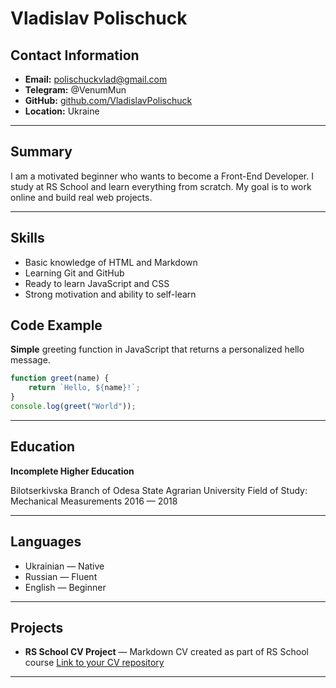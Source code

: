 # Vladislav Polischuck


## Contact Information
- **Email:** polischuckvlad@gmail.com
- **Telegram:** @VenumMun
- **GitHub:** [github.com/VladislavPolischuck](https://github.com/VladislavPolischuck)
- **Location:** Ukraine


---


## Summary
I am a motivated beginner who wants to become a Front-End Developer.
I study at RS School and learn everything from scratch.
My goal is to work online and build real web projects.


---


## Skills
- Basic knowledge of HTML and Markdown
- Learning Git and GitHub
- Ready to learn JavaScript and CSS
- Strong motivation and ability to self-learn



## Code Example

**Simple** greeting function in JavaScript that returns a personalized hello message.


```js
function greet(name) {
    return `Hello, ${name}!`;
}
console.log(greet("World"));

```



---


## Education
**Incomplete Higher Education**

Bilotserkivska Branch of Odesa State Agrarian University
Field of Study: Mechanical Measurements
2016 — 2018

---


## Languages
- Ukrainian — Native
- Russian — Fluent
- English — Beginner


---


## Projects
- **RS School CV Project** — Markdown CV created as part of RS School course
[Link to your CV repository](https://github.com/VladislavPolischuck/rsschool-cv)


---